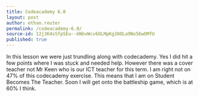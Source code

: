 ```yaml
---
title: Codeacademy 6.0
layout: post
author: ethan.reuter
permalink: /codeacademy-6.0/
source-id: 12j3K4sSfpSEu--bNbvWcv6OLMpKg38OLa9No56wOMfU
published: true
---
```

In this lesson we were just trundling along with codecademy. Yes I did hit a few points where I was stuck and needed help. However there was a cover teacher not Mr Keen who is our ICT teacher for this term. I am right not on 47% of this codecademy exercise. This means that I am on Student Becomes The Teacher. Soon I will get onto the battleship game, which is at 60% I think. 

